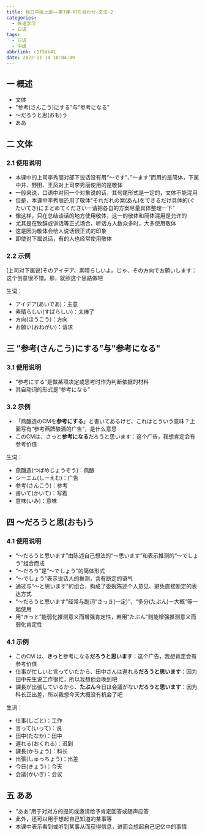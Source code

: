 ```yaml
---
title: 标日中级上册——第7课-打ち合わせ-文法-2
categories:
  - 外语学习
  - 日语
tags:
  - 日语
  - 中级
abbrlink: c1f5db41
date: 2022-11-14 10:04:09
---
```

## 一 概述

* 文体
* ”参考(さんこう)にする”与"参考になる"
* ～だろうと思(おも)う
* ああ

<!--more-->

## 二 文体

### 2.1 使用说明

* 本课中的上司李秀丽对部下说话没有用“～です”、”～ます”而用的是简体，下属中井、野田、王凤对上司李秀丽使用的是敬体
* 一般来说，口语中对同一个对象说的话，其句尾形式是一定的，文体不能混用
* 但是，本课中李秀丽还用了敬体“それだれの案(あん)をできるだけ具体的(ぐたいてき)にまとめてくださいー请把各自的方案尽量具体整理一下”
* 像这样，只在总结谈话的地方使用敬体，这一的敬体和简体混用是允许的
* 尤其是在致辞或训话等正式场合，听话方人数众多时，大多使用敬体
* 这是因为敬体会给人说话很正式的印象
* 即使对下属说话，有的人也经常使用敬体

### 2.2 示例

[上司对下属说]そのアイデア、素晴らしいよ。じゃ、その方向でお願いします：这个创意很不错。那，就照这个思路做吧

生词：

* アイデア(あいであ)：主意
* 素晴らしい(すばらしい)：太棒了
* 方向(ほうこう)：方向
* お願い(おねがい)：请求

## 三 ”参考(さんこう)にする”与"参考になる"

### 3.1 使用说明

* “参考にする”是做某项决定或思考时作为判断依据的材料
* 其自动词的形式是“参考になる”

### 3.2 示例

* 「燕醸造のCMを**参考にする**」と書いてあるけど、これはとういう意味？上面写有“参考燕牌酿酒的广告”，是什么意思
* このCMは、さっと**参考になる**だろうと思います：这个广告，我想肯定会有参考价值

生词：

* 燕醸造(つばめじょうぞう)：燕酿
* シーエム(しーえむ)：广告
* 参考(さんこう)：参考
* 書いて(かいて)：写着
* 意味(いみ)：意味

## 四 ～だろうと思(おも)う

### 4.1 使用说明

* “～だろうと思います”由陈述自己想法的“～思います”和表示推测的“～でしょう”组合而成
* “～だろう”是“～でしょう”的简体形式
* “～でしょう”表示说话人的推测，含有断定的语气
* 通过与“～と思います”的组合，构成了委婉陈述个人意见、避免直接断定的表达方式
* “～だろうと思います”经常与副词“さっき(一定)”、“多分(たぶん)ー大概”等一起使用
* 用“きっと”能弱化推测意义而增强肯定性，若用“たぶん”则能增强推测意义而弱化肯定性

### 4.1 示例

* このCM は、**きっと**参考になる**だろうと思います**：这个广告，我想肯定会有参考价值
* 仕事が忙しいと言っていたから、田中さんは遅れる**だろうと思います**：因为田中先生说工作很忙，所以我想他会晚到吧
* 課長が出張しているから、**たぶん**今日は会議がない**だろうと思います**：因为科长正出差，所以我想今天大概没有机会了吧

生词：

* 仕事(しごと)：工作
* 言って(いって)：说
* 田中(たなか)：田中
* 遅れる(おくれる)：迟到
* 課長(かちょう)：科长
* 出張(しゅっちょう)：出差
* 今日(きょう)：今天
* 会議(かいぎ)：会议

## 五 ああ

* “ああ”用于对对方的提问或邀请给予肯定回答或随声应答
* 此外，还可以用于想起自己知道的某事等
* 本课中表示看到或听到某事从而获得信息，进而会想起自己记忆中的事情